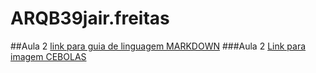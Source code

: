 # ARQB39jair.freitas
##Aula 2
[link para guia de linguagem MARKDOWN](https://markdown.net.br/)
###Aula 2
[Link para imagem CEBOLAS](https://www.dicasnutricao.com.br/wp-content/uploads/2015/06/beneficios-da-cebola.png)
